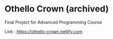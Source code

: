 # Othello Crown (archived)

Final Project for Advanced Programming Course

Link : https://othello-crown.netlify.com
